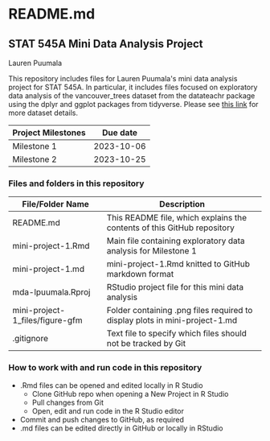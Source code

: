 # README.md
## STAT 545A Mini Data Analysis Project
Lauren Puumala

This repository includes files for Lauren Puumala's mini data analysis project for STAT 545A. In particular, it includes files focused on exploratory data analysis of the vancouver_trees dataset from the datateachr package using the dplyr and ggplot packages from tidyverse. Please see [this link](https://opendata.vancouver.ca/explore/dataset/street-trees/information/?disjunctive.species_name&disjunctive.common_name&disjunctive.on_street&disjunctive.neighbourhood_name) for more dataset details.

Project Milestones | Due date
-------------------|----------
Milestone 1 | 2023-10-06
Milestone 2 | 2023-10-25

### Files and folders in this repository
File/Folder Name | Description
-----------------|-------------
README.md | This README file, which explains the contents of this GitHub repository
mini-project-1.Rmd | Main file containing exploratory data analysis for Milestone 1
mini-project-1.md | mini-project-1.Rmd knitted to GitHub markdown format
mda-lpuumala.Rproj | RStudio project file for this mini data analysis
mini-project-1_files/figure-gfm | Folder containing .png files required to display plots in mini-project-1.md
.gitignore | Text file to specify which files should not be tracked by Git


### How to work with and run code in this repository
- .Rmd files can be opened and edited locally in R Studio
  - Clone GitHub repo when opening a New Project in R Studio
  - Pull changes from Git
  - Open, edit and run code in the R Studio editor
- Commit and push changes to GitHub, as required
- .md files can be edited directly in GitHub or locally in RStudio

